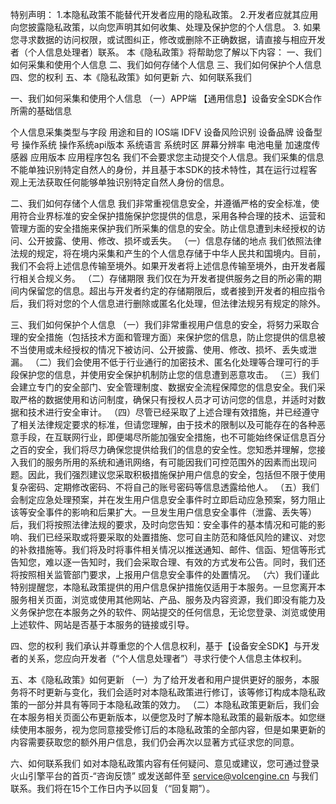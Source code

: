 
特别声明：
1.本隐私政策不能替代开发者应用的隐私政策。
2.开发者应就其应用向您披露隐私政策，以向您声明其如何收集、处理及保护您的个人信息。
3. 如果您寻求数据的访问权限，或试图纠正，修改或删除不正确数据，请直接与相应开发者（个人信息处理者）联系。
本《隐私政策》将帮助您了解以下内容：
一、我们如何采集和使用个人信息
二、我们如何存储个人信息
三、我们如何保护个人信息
四、您的权利
五、本《隐私政策》如何更新
六、如何联系我们

一、我们如何采集和使用个人信息
（一）APP端
【通用信息】设备安全SDK合作所需的基础信息

个人信息采集类型与字段	用途和目的
IOS端	IDFV	设备风险识别
设备品牌
设备型号
操作系统
操作系统api版本
系统语言
系统时区
屏幕分辨率
电池电量
加速度传感器
应用版本
应用程序包名
我们不会要求您主动提交个人信息。我们采集的信息不能单独识别特定自然人的身份，并且基于本SDK的技术特性，其在运行过程客观上无法获取任何能够单独识别特定自然人身份的信息。

二、我们如何存储个人信息
我们非常重视信息安全，并遵循严格的安全标准，使用符合业界标准的安全保护措施保护您提供的信息，采用各种合理的技术、运营和管理方面的安全措施来保护我们所采集的信息的安全。防止信息遭到未经授权的访问、公开披露、使用、修改、损坏或丢失。
（一）信息存储的地点
我们依照法律法规的规定，将在境内采集和产生的个人信息存储于中华人民共和国境内。目前，我们不会将上述信息传输至境外。如果开发者将上述信息传输至境外，由开发者履行相关合规义务。
（二）存储期限
我们仅在为开发者提供服务之目的所必需的期间内保留您的信息。超出与开发者约定的存储期限后，或者接到开发者的相应指令后，我们将对您的个人信息进行删除或匿名化处理，但法律法规另有规定的除外。

三、我们如何保护个人信息
（一）我们非常重视用户信息的安全，将努力采取合理的安全措施（包括技术方面和管理方面）来保护您的信息，防止您提供的信息被不当使用或未经授权的情况下被访问、公开披露、使用、修改、损坏、丢失或泄漏。
（二）我们会使用不低于行业通行的加密技术、匿名化处理等合理可行的手段保护您的信息，并使用安全保护机制防止您的信息遭到恶意攻击。
（三）我们会建立专门的安全部门、安全管理制度、数据安全流程保障您的信息安全。我们采取严格的数据使用和访问制度，确保只有授权人员才可访问您的信息，并适时对数据和技术进行安全审计。
（四）尽管已经采取了上述合理有效措施，并已经遵守了相关法律规定要求的标准，但请您理解，由于技术的限制以及可能存在的各种恶意手段，在互联网行业，即便竭尽所能加强安全措施，也不可能始终保证信息百分之百的安全，我们将尽力确保您提供给我们的信息的安全性。您知悉并理解，您接入我们的服务所用的系统和通讯网络，有可能因我们可控范围外的因素而出现问题。因此，我们强烈建议您采取积极措施保护用户信息的安全，包括但不限于使用复杂密码、定期修改密码、不将自己的账号密码等信息透露给他人。
（五）我们会制定应急处理预案，并在发生用户信息安全事件时立即启动应急预案，努力阻止该等安全事件的影响和后果扩大。一旦发生用户信息安全事件（泄露、丢失等）后，我们将按照法律法规的要求，及时向您告知：安全事件的基本情况和可能的影响、我们已经采取或将要采取的处置措施、您可自主防范和降低风险的建议、对您的补救措施等。我们将及时将事件相关情况以推送通知、邮件、信函、短信等形式告知您，难以逐一告知时，我们会采取合理、有效的方式发布公告。同时，我们还将按照相关监管部门要求，上报用户信息安全事件的处置情况。
（六）我们谨此特别提醒您，本隐私政策提供的用户信息保护措施仅适用于本服务。一旦您离开本服务相关页面，浏览或使用其他网站、产品、服务及内容资源，我们即没有能力及义务保护您在本服务之外的软件、网站提交的任何信息，无论您登录、浏览或使用上述软件、网站是否基于本服务的链接或引导。

四、您的权利
我们承认并尊重您的个人信息权利，基于【设备安全SDK】与开发者的关系，您应向开发者（“个人信息处理者”）寻求行使个人信息主体权利。

五、本《隐私政策》如何更新
（一）为了给开发者和用户提供更好的服务，本服务将不时更新与变化，我们会适时对本隐私政策进行修订，该等修订构成本隐私政策的一部分并具有等同于本隐私政策的效力。
（二）本隐私政策更新后，我们会在本服务相关页面公布更新版本，以便您及时了解本隐私政策的最新版本。如您继续使用本服务，视为您同意接受修订后的本隐私政策的全部内容，但是如果更新的内容需要获取您的额外用户信息，我们仍会再次以显著方式征求您的同意。

六、如何联系我们
如对本隐私政策内容有任何疑问、意见或建议，您可通过登录火山引擎平台的首页-“咨询反馈” 或发送邮件至 service@volcengine.cn 与我们联系。我们将在15个工作日内予以回复（“回复期”）。
